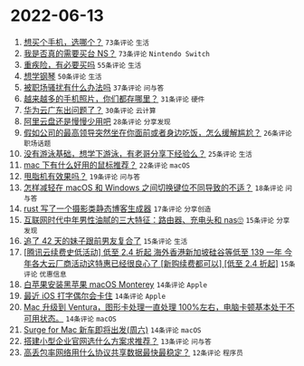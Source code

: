 # 2022-06-13

1. [想买个手机，选哪个？](https://www.v2ex.com/t/859181) `73条评论` `生活`
1. [我是否真的需要买台 NS？](https://www.v2ex.com/t/859189) `73条评论` `Nintendo Switch`
1. [重疾险，有必要买吗](https://www.v2ex.com/t/859187) `55条评论` `生活`
1. [想学钢琴](https://www.v2ex.com/t/859182) `50条评论` `生活`
1. [被职场骚扰有什么办法吗](https://www.v2ex.com/t/859257) `37条评论` `问与答`
1. [越来越多的手机照片，你们都存哪里？](https://www.v2ex.com/t/859240) `31条评论` `硬件`
1. [华为云广东出问题了？](https://www.v2ex.com/t/859226) `30条评论` `云计算`
1. [阿里云盘还是慢慢少用吧](https://www.v2ex.com/t/859206) `28条评论` `分享发现`
1. [假如公司的最高领导突然坐在你面前或者身边吃饭，怎么缓解尴尬？](https://www.v2ex.com/t/859252) `26条评论` `职场话题`
1. [没有游泳基础，想学下游泳，有老哥分享下经验么？](https://www.v2ex.com/t/859261) `25条评论` `生活`
1. [mac 下有什么好用的鼠标推荐？](https://www.v2ex.com/t/859233) `22条评论` `macOS`
1. [甩脂机有效果吗？](https://www.v2ex.com/t/859230) `19条评论` `问与答`
1. [怎样减轻在 macOS 和 Windows 之间切换键位不同导致的不适？](https://www.v2ex.com/t/859200) `18条评论` `问与答`
1. [rust 写了一个摄影类静态博客生成器](https://www.v2ex.com/t/859249) `17条评论` `分享创造`
1. [互联网时代中年男性油腻的三大特征：路由器、充电头和 nas🙄](https://www.v2ex.com/t/859295) `15条评论` `分享发现`
1. [追了 42 天的妹子跟前男友复合了](https://www.v2ex.com/t/859243) `15条评论` `生活`
1. [[腾讯云续费史低活动] 低至 2.4 折起 海外香港新加坡硅谷等低至 139 一年 今年各大云厂商活动这特惠已经很良心了 [新购续费都可以] [低至 2.4 折起]](https://www.v2ex.com/t/859205) `15条评论` `优惠信息`
1. [白苹果安装黑苹果 macOS Monterey](https://www.v2ex.com/t/859224) `14条评论` `Apple`
1. [最近 iOS 打字偶尔会卡住](https://www.v2ex.com/t/859207) `14条评论` `Apple`
1. [Mac 升级到 Ventura，图形卡处理一直处理 100%左右，电脑卡顿基本处于不可用状态。](https://www.v2ex.com/t/859204) `14条评论` `macOS`
1. [Surge for Mac 新车即将出发(周六)](https://www.v2ex.com/t/859188) `14条评论` `macOS`
1. [搭建小型企业官网选什么方案求推荐？](https://www.v2ex.com/t/859209) `13条评论` `问与答`
1. [高丢包率网络用什么协议共享数据最快最稳定？](https://www.v2ex.com/t/859264) `12条评论` `程序员`
